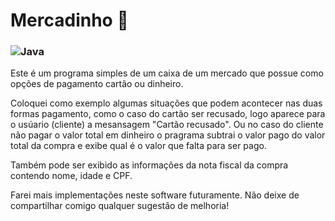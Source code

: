 # Mercadinho 🛒
### ![Java](https://img.shields.io/badge/java-%23ED8B00.svg?style=for-the-badge&logo=openjdk&logoColor=white)

Este é um programa simples de um caixa de um mercado que possue como opções de pagamento cartão ou dinheiro. 

Coloquei como exemplo algumas situações que podem acontecer nas duas formas pagamento, como o caso do cartão ser recusado, logo aparece para o usúario (cliente) a mesansagem "Cartão recusado". Ou no caso do cliente não pagar o valor total em dinheiro o pragrama subtrai o valor pago do valor total da compra e exibe qual é o valor que falta para ser pago. 

Também pode ser exibido as informações da nota fiscal da compra contendo nome, idade e CPF.

 Farei mais implementações neste software futuramente. Não deixe de compartilhar comigo qualquer sugestão de melhoria!
